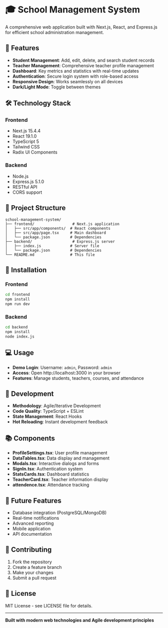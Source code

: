 # 🎓 School Management System

A comprehensive web application built with Next.js, React, and Express.js for efficient school administration management.

## 🚀 Features

- **Student Management**: Add, edit, delete, and search student records
- **Teacher Management**: Comprehensive teacher profile management
- **Dashboard**: Key metrics and statistics with real-time updates
- **Authentication**: Secure login system with role-based access
- **Responsive Design**: Works seamlessly on all devices
- **Dark/Light Mode**: Toggle between themes

## 🛠️ Technology Stack

### Frontend
- Next.js 15.4.4
- React 19.1.0
- TypeScript 5
- Tailwind CSS
- Radix UI Components

### Backend
- Node.js
- Express.js 5.1.0
- RESTful API
- CORS support

## 📁 Project Structure

```
school-management-system/
├── frontend/                 # Next.js application
│   ├── src/app/components/  # React components
│   ├── src/app/page.tsx     # Main dashboard
│   └── package.json         # Dependencies
├── backend/                  # Express.js server
│   ├── index.js             # Server file
│   └── package.json         # Dependencies
└── README.md                # This file
```

## 🚀 Installation

### Frontend
```bash
cd frontend
npm install
npm run dev
```

### Backend
```bash
cd backend
npm install
node index.js
```

## 💻 Usage

- **Demo Login**: Username: `admin`, Password: `admin`
- **Access**: Open http://localhost:3000 in your browser
- **Features**: Manage students, teachers, courses, and attendance

## 🔧 Development

- **Methodology**: Agile/Iterative Development
- **Code Quality**: TypeScript + ESLint
- **State Management**: React Hooks
- **Hot Reloading**: Instant development feedback

## 📚 Components

- **ProfileSettings.tsx**: User profile management
- **DataTables.tsx**: Data display and management
- **Modals.tsx**: Interactive dialogs and forms
- **SignIn.tsx**: Authentication system
- **StatsCards.tsx**: Dashboard statistics
- **TeacherCard.tsx**: Teacher information display
- **attendence.tsx**: Attendance tracking

## 🔮 Future Features

- Database integration (PostgreSQL/MongoDB)
- Real-time notifications
- Advanced reporting
- Mobile application
- API documentation

## 🤝 Contributing

1. Fork the repository
2. Create a feature branch
3. Make your changes
4. Submit a pull request

## 📄 License

MIT License - see LICENSE file for details.

---

**Built with modern web technologies and Agile development principles**
